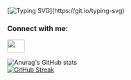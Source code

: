 [![Typing SVG](https://readme-typing-svg.herokuapp.com?font=Fira+Code&size=80&duration=4000&pause=1200&color=F7C300&multiline=true&width=4000&height=1000&lines=Hello+world!;I+am+learning+Swift.;Swift+is+my+number+1.;I+mean+the+number+%5B0%5D.;I+want+to+work+as+iOS+developer+after+maternity+leave.)](https://git.io/typing-svg)

<h3 align="left">Connect with me:</h3>
<p align="left">
<a href="https://www.linkedin.com/in/berankova-pavla/" target="blank"><img align="center" src="https://cdn.jsdelivr.net/npm/simple-icons@3.0.1/icons/linkedin.svg" alt="" height="30" width="40" /></a>
</p>

![Anurag's GitHub stats](https://github-readme-stats.vercel.app/api?username=PavlaBerankova&show_icons=true&theme=gruvbox)   
[![GitHub Streak](http://github-readme-streak-stats.herokuapp.com?user=PavlaBerankova&theme=gruvbox&date_format=j%20M%5B%20Y%5D&mode=weekly)](https://git.io/streak-stats)

<!--
**PavlaBerankova/PavlaBerankova** is a ✨ _special_ ✨ repository because its `README.md` (this file) appears on your GitHub profile.

Here are some ideas to get you started:

- 🔭 I’m currently working on ...
- 🌱 I’m currently learning ...
- 👯 I’m looking to collaborate on ...
- 🤔 I’m looking for help with ...
- 💬 Ask me about ...
- 📫 How to reach me: ...
- 😄 Pronouns: ...
- ⚡ Fun fact: ...
-->
